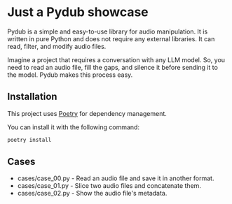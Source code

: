 # Just a Pydub showcase

Pydub is a simple and easy-to-use library for audio manipulation. It is written in pure Python and does not require any external libraries. It can read, filter, and modify audio files.

Imagine a project that requires a conversation with any LLM model. So, you need to read an audio file, fill the gaps, and silence it before sending it to the model. Pydub makes this process easy.

## Installation

This project uses [Poetry](https://python-poetry.org/) for dependency management.

You can install it with the following command:

```bash
poetry install
```

## Cases

- cases/case_00.py - Read an audio file and save it in another format.
- cases/case_01.py - Slice two audio files and concatenate them.
- cases/case_02.py - Show the audio file's metadata.

